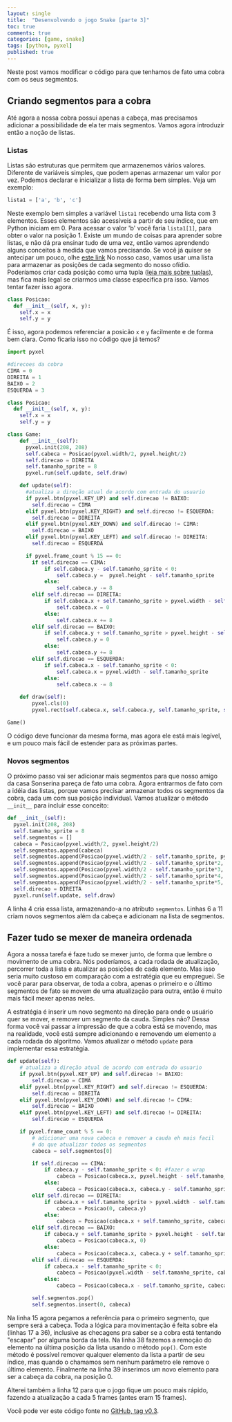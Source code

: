 ```yaml
---
layout: single
title:  "Desenvolvendo o jogo Snake [parte 3]"
toc: true
comments: true
categories: [game, snake]
tags: [python, pyxel]
published: true
---
```


Neste post vamos modificar o código para que tenhamos de fato uma cobra com os seus segmentos.

## Criando segmentos para a cobra

Até agora a nossa cobra possui apenas a cabeça, mas precisamos adicionar a possibilidade de ela ter mais segmentos. Vamos agora introduzir então a noção de listas.

### Listas
Listas são estruturas que permitem que armazenemos vários valores. Diferente de variáveis simples, que podem apenas armazenar um valor por vez. Podemos declarar e inicializar a lista de forma bem simples. Veja um exemplo:

```python
lista1 = ['a', 'b', 'c']
```

Neste exemplo bem simples a variável `lista1` recebendo uma lista com 3 elementos. Esses elementos são acessíveis a partir de seu índice, que em Python iniciam em 0. Para acessar o valor 'b' você faria `lista1[1]`, para obter o valor na posição 1. Existe um mundo de coisas para aprender sobre listas, e não dá pra ensinar tudo de uma vez, então vamos aprendendo alguns conceitos à medida que vamos precisando. Se você já quiser se antecipar um pouco, olhe [este link](https://www.devmedia.com.br/como-trabalhar-com-listas-em-python/37460) No nosso caso, vamos usar uma lista para armazenar as posições de cada segmento do nosso ofídio. Poderíamos criar cada posição como uma tupla ([leia mais sobre tuplas](https://www.alura.com.br/artigos/conhecendo-as-tuplas-no-python)), mas fica mais legal se criarmos uma classe especifica pra isso. Vamos tentar fazer isso agora.

```python
class Posicao:
  def __init__(self, x, y):
    self.x = x
    self.y = y
```

É isso, agora podemos referenciar a posicão `x` e `y` facilmente e de forma bem clara. Como ficaria isso no código que já temos?

```python
import pyxel

#direcoes da cobra
CIMA = 0
DIREITA = 1
BAIXO = 2
ESQUERDA = 3

class Posicao:
  def __init__(self, x, y):
    self.x = x
    self.y = y

class Game:
    def __init__(self):
      pyxel.init(208, 208)
      self.cabeca = Posicao(pyxel.width/2, pyxel.height/2)
      self.direcao = DIREITA
      self.tamanho_sprite = 8
      pyxel.run(self.update, self.draw)

    def update(self):
      #atualiza a direção atual de acordo com entrada do usuario
      if pyxel.btn(pyxel.KEY_UP) and self.direcao != BAIXO:
        self.direcao = CIMA
      elif pyxel.btn(pyxel.KEY_RIGHT) and self.direcao != ESQUERDA:
        self.direcao = DIREITA
      elif pyxel.btn(pyxel.KEY_DOWN) and self.direcao != CIMA:
        self.direcao = BAIXO
      elif pyxel.btn(pyxel.KEY_LEFT) and self.direcao != DIREITA:
        self.direcao = ESQUERDA

      if pyxel.frame_count % 15 == 0:
        if self.direcao == CIMA:
            if self.cabeca.y - self.tamanho_sprite < 0:
                self.cabeca.y =  pyxel.height - self.tamanho_sprite
            else:
                self.cabeca.y -= 8
        elif self.direcao == DIREITA:
            if self.cabeca.x + self.tamanho_sprite > pyxel.width - self.tamanho_sprite:
                self.cabeca.x = 0
            else:
                self.cabeca.x += 8
        elif self.direcao == BAIXO:
            if self.cabeca.y + self.tamanho_sprite > pyxel.height - self.tamanho_sprite:
                self.cabeca.y = 0
            else:
                self.cabeca.y += 8
        elif self.direcao == ESQUERDA:
            if self.cabeca.x - self.tamanho_sprite < 0:
                self.cabeca.x = pyxel.width - self.tamanho_sprite
            else:
                self.cabeca.x -= 8

    def draw(self):
        pyxel.cls(0)
        pyxel.rect(self.cabeca.x, self.cabeca.y, self.tamanho_sprite, self.tamanho_sprite, 7)

Game()
```

O código deve funcionar da mesma forma, mas agora ele está mais legível, e um pouco mais fácil de estender para as próximas partes.

### Novos segmentos
O próximo passo vai ser adicionar mais segmentos para que nosso amigo da casa Sonserina pareça de fato uma cobra. Agora entrarmos de fato com a idéia das listas, porque vamos precisar armazenar todos os segmentos da cobra, cada um com sua posição individual. Vamos atualizar o método `__init__` para incluir esse conceito:

```python
def __init__(self):
  pyxel.init(208, 208)
  self.tamanho_sprite = 8
  self.segmentos = []
  cabeca = Posicao(pyxel.width/2, pyxel.height/2)
  self.segmentos.append(cabeca)
  self.segmentos.append(Posicao(pyxel.width/2 - self.tamanho_sprite, pyxel.height/2))
  self.segmentos.append(Posicao(pyxel.width/2 - self.tamanho_sprite*2, pyxel.height/2))
  self.segmentos.append(Posicao(pyxel.width/2 - self.tamanho_sprite*3, pyxel.height/2))
  self.segmentos.append(Posicao(pyxel.width/2 - self.tamanho_sprite*4, pyxel.height/2))
  self.segmentos.append(Posicao(pyxel.width/2 - self.tamanho_sprite*5, pyxel.height/2))
  self.direcao = DIREITA
  pyxel.run(self.update, self.draw)
```

A linha 4 cria essa lista, armazenando-a no atributo `segmentos`. Linhas 6 a 11 criam novos segmentos além da cabeça e adicionam na lista de segmentos.

## Fazer tudo se mexer de maneira ordenada

Agora a nossa tarefa é faze tudo se mexer junto, de forma que lembre o movimento de uma cobra. Nós poderíamos, a cada rodada de atualização, percorrer toda a lista e atualizar as posições de cada elemento. Mas isso seria muito custoso em comparação com a estratégia que eu empreguei. Se você parar para observar, de toda a cobra, apenas o primeiro e o último segmentos de fato se movem de uma atualização para outra, então é muito mais fácil mexer apenas neles.

A estratégia é inserir um novo segmento na direção para onde o usuário quer se mover, e remover um segmento da cauda. Simples não? Dessa forma você vai passar a impressão de que a cobra está se movendo, mas na realidade, você está sempre adicionando e removendo um elemento a cada rodada do algoritmo. Vamos atualizar o método `update` para implementar essa estratégia.

```python
def update(self):
    # atualiza a direção atual de acordo com entrada do usuario
    if pyxel.btn(pyxel.KEY_UP) and self.direcao != BAIXO:
        self.direcao = CIMA
    elif pyxel.btn(pyxel.KEY_RIGHT) and self.direcao != ESQUERDA:
        self.direcao = DIREITA
    elif pyxel.btn(pyxel.KEY_DOWN) and self.direcao != CIMA:
        self.direcao = BAIXO
    elif pyxel.btn(pyxel.KEY_LEFT) and self.direcao != DIREITA:
        self.direcao = ESQUERDA

    if pyxel.frame_count % 5 == 0:
        # adicionar uma nova cabeca e remover a cauda eh mais facil
        # do que atualizar todos os segmentos
        cabeca = self.segmentos[0]

        if self.direcao == CIMA:
            if cabeca.y - self.tamanho_sprite < 0: #fazer o wrap
                cabeca = Posicao(cabeca.x, pyxel.height - self.tamanho_sprite)
            else:
                cabeca = Posicao(cabeca.x, cabeca.y - self.tamanho_sprite)
        elif self.direcao == DIREITA:
            if cabeca.x + self.tamanho_sprite > pyxel.width - self.tamanho_sprite:
                cabeca = Posicao(0, cabeca.y)
            else:
                cabeca = Posicao(cabeca.x + self.tamanho_sprite, cabeca.y)
        elif self.direcao == BAIXO:
            if cabeca.y + self.tamanho_sprite > pyxel.height - self.tamanho_sprite:
                cabeca = Posicao(cabeca.x, 0)
            else:
                cabeca = Posicao(cabeca.x, cabeca.y + self.tamanho_sprite)
        elif self.direcao == ESQUERDA:
            if cabeca.x - self.tamanho_sprite < 0:
                cabeca = Posicao(pyxel.width - self.tamanho_sprite, cabeca.y)
            else:
                cabeca = Posicao(cabeca.x - self.tamanho_sprite, cabeca.y)

        self.segmentos.pop()
        self.segmentos.insert(0, cabeca)
```

Na linha 15 agora pegamos a referência para o primeiro segmento, que sempre será a cabeça. Toda a lógica para movimentação é feita sobre ela (linhas 17 a 36), inclusive as checagens pra saber se a cobra está tentando "escapar" por alguma borda da tela. Na linha 38 fazemos a remoção do elemento na última posição da lista usando o método `pop()`. Com este método é possível remover qualquer elemento da lista a partir de seu índice, mas quando o chamamos sem nenhum parâmetro ele remove o último elemento. Finalmente na linha 39 inserimos um novo elemento para ser a cabeça da cobra, na posição 0.

Alterei também a linha 12 para que o jogo fique um pouco mais rápido, fazendo a atualização a cada 5 frames (antes eram 15 frames).

Você pode ver este código fonte no [GitHub, tag v0.3](https://github.com/emanoelbarreiros/pyxelsnake/releases/tag/v0.3).
